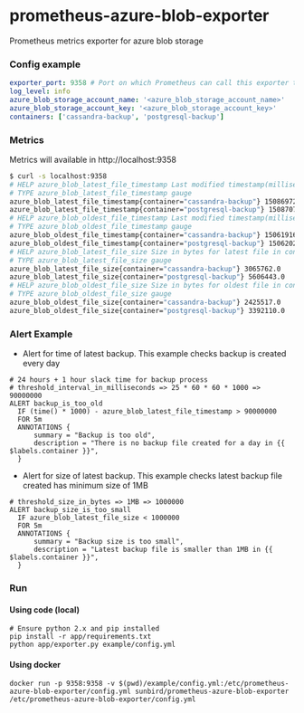 # prometheus-azure-blob-exporter

Prometheus metrics exporter for azure blob storage

### Config example

```yml
exporter_port: 9358 # Port on which Prometheus can call this exporter to get metrics
log_level: info
azure_blob_storage_account_name: '<azure_blob_storage_account_name>'
azure_blob_storage_account_key: '<azure_blob_storage_account_key>'
containers: ['cassandra-backup', 'postgresql-backup']
```

### Metrics

Metrics will available in http://localhost:9358

```sh
$ curl -s localhost:9358
# HELP azure_blob_latest_file_timestamp Last modified timestamp(milliseconds) for latest file in container
# TYPE azure_blob_latest_file_timestamp gauge
azure_blob_latest_file_timestamp{container="cassandra-backup"} 1508697219000.0
azure_blob_latest_file_timestamp{container="postgresql-backup"} 1508707802000.0
# HELP azure_blob_oldest_file_timestamp Last modified timestamp(milliseconds) for oldest file in container
# TYPE azure_blob_oldest_file_timestamp gauge
azure_blob_oldest_file_timestamp{container="cassandra-backup"} 1506191638000.0
azure_blob_oldest_file_timestamp{container="postgresql-backup"} 1506202237000.0
# HELP azure_blob_latest_file_size Size in bytes for latest file in container
# TYPE azure_blob_latest_file_size gauge
azure_blob_latest_file_size{container="cassandra-backup"} 3065762.0
azure_blob_latest_file_size{container="postgresql-backup"} 5606443.0
# HELP azure_blob_oldest_file_size Size in bytes for oldest file in container
# TYPE azure_blob_oldest_file_size gauge
azure_blob_oldest_file_size{container="cassandra-backup"} 2425517.0
azure_blob_oldest_file_size{container="postgresql-backup"} 3392110.0
```

### Alert Example

* Alert for time of latest backup. This example checks backup is created every day

```
# 24 hours + 1 hour slack time for backup process
# threshold_interval_in_milliseconds => 25 * 60 * 60 * 1000 => 90000000
ALERT backup_is_too_old
  IF (time() * 1000) - azure_blob_latest_file_timestamp > 90000000
  FOR 5m
  ANNOTATIONS {
      summary = "Backup is too old",
      description = "There is no backup file created for a day in {{ $labels.container }}",
  }
```

* Alert for size of latest backup. This example checks latest backup file created has minimum size of 1MB

```
# threshold_size_in_bytes => 1MB => 1000000
ALERT backup_size_is_too_small
  IF azure_blob_latest_file_size < 1000000
  FOR 5m
  ANNOTATIONS {
      summary = "Backup size is too small",
      description = "Latest backup file is smaller than 1MB in {{ $labels.container }}",
  }
```

### Run

#### Using code (local)

```
# Ensure python 2.x and pip installed
pip install -r app/requirements.txt
python app/exporter.py example/config.yml
```

#### Using docker

```
docker run -p 9358:9358 -v $(pwd)/example/config.yml:/etc/prometheus-azure-blob-exporter/config.yml sunbird/prometheus-azure-blob-exporter /etc/prometheus-azure-blob-exporter/config.yml
```